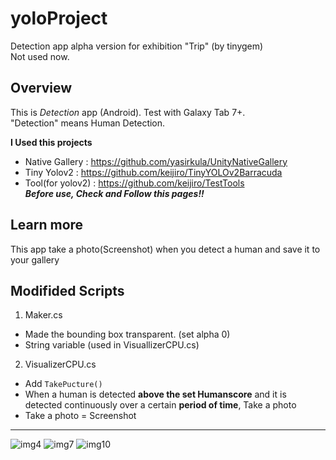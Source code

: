 # yoloProject
Detection app alpha version for exhibition "Trip" (by tinygem)   
Not used now.


## Overview
This is _Detection_ app (Android). Test with Galaxy Tab 7+.   
"Detection" means Human Detection.   



**I Used this projects**   
+ Native Gallery : https://github.com/yasirkula/UnityNativeGallery   
+ Tiny Yolov2 : https://github.com/keijiro/TinyYOLOv2Barracuda   
+ Tool(for yolov2) : https://github.com/keijiro/TestTools   
_**Before use, Check and Follow this pages!!**_

## Learn more
This app take a photo(Screenshot) when you detect a human and save it to your gallery


## Modifided Scripts
1. Maker.cs
  + Made the bounding box transparent. (set alpha 0)
  + String variable (used in VisuallizerCPU.cs)
2. VisualizerCPU.cs
  + Add `TakePucture()`
  + When a human is detected **above the set Humanscore** and it is detected continuously over a certain **period of time**, Take a photo
  + Take a photo = Screenshot
---

![img4](https://github.com/WooChan-Noh/yoloProject/assets/103042258/b6ff9973-7aef-4251-850c-8d605ec4c232)
![img7](https://github.com/WooChan-Noh/yoloProject/assets/103042258/557a7e7a-aa9d-4443-b244-a2dabd836485)
![img10](https://github.com/WooChan-Noh/yoloProject/assets/103042258/e82c399f-1df0-4f23-ba53-a8dfa77044aa)


